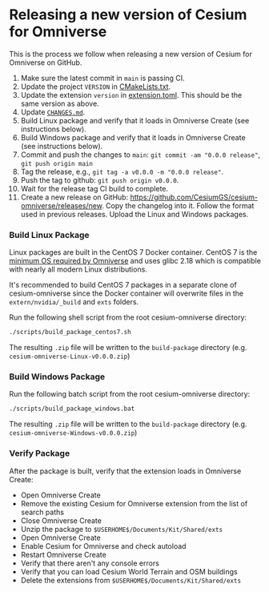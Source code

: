 # Releasing a new version of Cesium for Omniverse

This is the process we follow when releasing a new version of Cesium for Omniverse on GitHub.

1. Make sure the latest commit in `main` is passing CI.
2. Update the project `VERSION` in [CMakeLists.txt](../../CMakeLists.txt).
3. Update the extension `version` in [extension.toml](../../exts/cesium.omniverse/config/extension.toml). This should be the same version as above.
4. Update [`CHANGES.md`](../../exts/cesium.omniverse/doc/CHANGES.md).
5. Build Linux package and verify that it loads in Omniverse Create (see instructions below).
6. Build Windows package and verify that it loads in Omniverse Create (see instructions below).
7. Commit and push the changes to `main`: `git commit -am "0.0.0 release"`, `git push origin main`
8. Tag the release, e.g., `git tag -a v0.0.0 -m "0.0.0 release"`.
9. Push the tag to github: `git push origin v0.0.0`.
10. Wait for the release tag CI build to complete.
11. Create a new release on GitHub: https://github.com/CesiumGS/cesium-omniverse/releases/new. Copy the changelog into it. Follow the format used in previous releases. Upload the Linux and Windows packages.

### Build Linux Package

Linux packages are built in the CentOS 7 Docker container. CentOS 7 is the [minimum OS required by Omniverse](https://docs.omniverse.nvidia.com/app_view/common/technical-requirements.html#suggested-minimums-by-product) and uses glibc 2.18 which is compatible with nearly all modern Linux distributions.

It's recommended to build CentOS 7 packages in a separate clone of cesium-omniverse since the Docker container will overwrite files in the `extern/nvidia/_build` and `exts` folders.

Run the following shell script from the root cesium-omniverse directory:

```sh
./scripts/build_package_centos7.sh
```

The resulting `.zip` file will be written to the `build-package` directory (e.g. `cesium-omniverse-Linux-v0.0.0.zip`)

### Build Windows Package

Run the following batch script from the root cesium-omniverse directory:

```sh
./scripts/build_package_windows.bat
```

The resulting `.zip` file will be written to the `build-package` directory (e.g. `cesium-omniverse-Windows-v0.0.0.zip`)

### Verify Package

After the package is built, verify that the extension loads in Omniverse Create:

* Open Omniverse Create
* Remove the existing Cesium for Omniverse extension from the list of search paths
* Close Omniverse Create
* Unzip the package to `$USERHOME$/Documents/Kit/Shared/exts`
* Open Omniverse Create
* Enable Cesium for Omniverse and check autoload
* Restart Omniverse Create
* Verify that there aren't any console errors
* Verify that you can load Cesium World Terrain and OSM buildings
* Delete the extensions from `$USERHOME$/Documents/Kit/Shared/exts`
